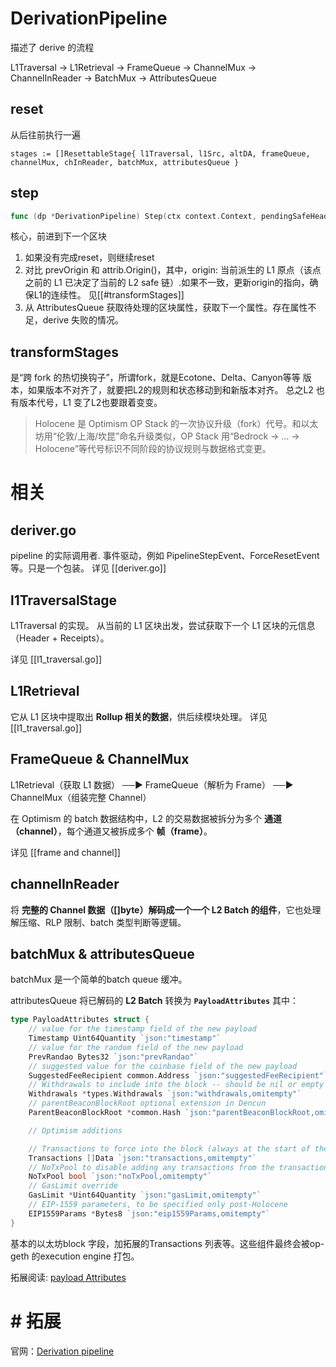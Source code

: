 
# DerivationPipeline

 描述了 derive 的流程

L1Traversal → L1Retrieval → FrameQueue → ChannelMux → 
ChannelInReader → BatchMux → AttributesQueue


## reset
从后往前执行一遍
```
stages := []ResettableStage{ l1Traversal, l1Src, altDA, frameQueue, channelMux, chInReader, batchMux, attributesQueue }
```

## step
```go
func (dp *DerivationPipeline) Step(ctx context.Context, pendingSafeHead eth.L2BlockRef)
```
核心，前进到下一个区块
1. 如果没有完成reset，则继续reset
2. 对比 prevOrigin 和 attrib.Origin()，其中，origin: 当前派生的 L1 原点（该点之前的 L1 已决定了当前的 L2 safe 链）.如果不一致，更新origin的指向，确保L1的连续性。 见[[#transformStages]]
3. 从 AttributesQueue 获取待处理的区块属性，获取下一个属性。存在属性不足，derive 失败的情况。


## transformStages

是“跨 fork 的热切换钩子”，所谓fork，就是Ecotone、Delta、Canyon等等 版本，如果版本不对齐了，就要把L2的规则和状态移动到和新版本对齐。
总之L2 也有版本代号，L1 变了L2也要跟着变变。
>Holocene 是 Optimism OP Stack 的一次协议升级（fork）代号。和以太坊用“伦敦/上海/坎昆”命名升级类似，OP Stack 用“Bedrock → … → Holocene”等代号标识不同阶段的协议规则与数据格式变更。
 
# 相关
## deriver.go
pipeline 的实际调用者. 事件驱动，例如 PipelineStepEvent、ForceResetEvent 等。只是一个包装。
详见 [[deriver.go]]

## l1TraversalStage
L1Traversal 的实现。
从当前的 L1 区块出发，尝试获取下一个 L1 区块的元信息（Header + Receipts）。

详见 [[l1_traversal.go]]

## L1Retrieval
它从 L1 区块中提取出 **Rollup 相关的数据**，供后续模块处理。
详见 [[l1_traversal.go]]

## FrameQueue & ChannelMux
L1Retrieval（获取 L1 数据） ──▶ FrameQueue（解析为 Frame） ──▶ ChannelMux（组装完整 Channel）

在 Optimism 的 batch 数据结构中，L2 的交易数据被拆分为多个 **通道（channel）**，每个通道又被拆成多个 **帧（frame）**。

详见 [[frame and channel]]

## channelInReader
将 **完整的 Channel 数据（[]byte）解码成一个一个 L2 Batch 的组件**，它也处理解压缩、RLP 限制、batch 类型判断等逻辑。

## batchMux & attributesQueue

batchMux 是一个简单的batch queue 缓冲。

attributesQueue 将已解码的 **L2 Batch** 转换为 **`PayloadAttributes`**
其中：

```go
type PayloadAttributes struct {
	// value for the timestamp field of the new payload
	Timestamp Uint64Quantity `json:"timestamp"`
	// value for the random field of the new payload
	PrevRandao Bytes32 `json:"prevRandao"`
	// suggested value for the coinbase field of the new payload
	SuggestedFeeRecipient common.Address `json:"suggestedFeeRecipient"`
	// Withdrawals to include into the block -- should be nil or empty depending on Shanghai enablement
	Withdrawals *types.Withdrawals `json:"withdrawals,omitempty"`
	// parentBeaconBlockRoot optional extension in Dencun
	ParentBeaconBlockRoot *common.Hash `json:"parentBeaconBlockRoot,omitempty"`

	// Optimism additions

	// Transactions to force into the block (always at the start of the transactions list).
	Transactions []Data `json:"transactions,omitempty"`
	// NoTxPool to disable adding any transactions from the transaction-pool.
	NoTxPool bool `json:"noTxPool,omitempty"`
	// GasLimit override
	GasLimit *Uint64Quantity `json:"gasLimit,omitempty"`
	// EIP-1559 parameters, to be specified only post-Holocene
	EIP1559Params *Bytes8 `json:"eip1559Params,omitempty"`
}
```

基本的以太坊block 字段，加拓展的Transactions 列表等。这些组件最终会被op-geth 的execution engine 打包。

拓展阅读: [payload Attributes](https://specs.optimism.io/glossary.html?highlight=payload#payload-attributes)

# # 拓展
官网：[Derivation pipeline](https://docs.optimism.io/stack/rollup/derivation-pipeline)

